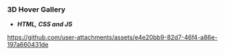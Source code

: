 ### 3D Hover Gallery
- ***HTML, CSS and JS***

https://github.com/user-attachments/assets/e4e20bb9-82d7-46f4-a86e-197a660431de

